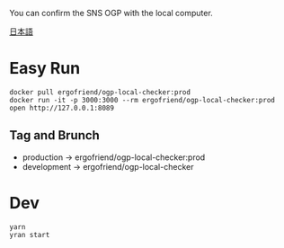 You can confirm the SNS OGP with the local computer.

[日本語](https://github.com/ErgoFriend/ogp-local-checker/blob/master/README.ja.md)

# Easy Run
```
docker pull ergofriend/ogp-local-checker:prod
docker run -it -p 3000:3000 --rm ergofriend/ogp-local-checker:prod
open http://127.0.0.1:8089
```

## Tag and Brunch
- production -> ergofriend/ogp-local-checker:prod
- development -> ergofriend/ogp-local-checker

# Dev
```
yarn
yran start
```
